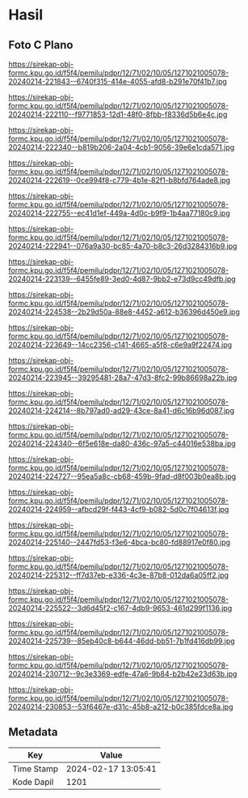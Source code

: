 # Hasil

## Foto C Plano

https://sirekap-obj-formc.kpu.go.id/f5f4/pemilu/pdpr/12/71/02/10/05/1271021005078-20240214-221843--6740f315-414e-4055-afd8-b291e70f41b7.jpg

https://sirekap-obj-formc.kpu.go.id/f5f4/pemilu/pdpr/12/71/02/10/05/1271021005078-20240214-222110--f9771853-12d1-48f0-8fbb-f8336d5b6e4c.jpg

https://sirekap-obj-formc.kpu.go.id/f5f4/pemilu/pdpr/12/71/02/10/05/1271021005078-20240214-222340--b819b206-2a04-4cb1-9056-39e6e1cda571.jpg

https://sirekap-obj-formc.kpu.go.id/f5f4/pemilu/pdpr/12/71/02/10/05/1271021005078-20240214-222619--0ce994f8-c779-4b1e-82f1-b8bfd764ade8.jpg

https://sirekap-obj-formc.kpu.go.id/f5f4/pemilu/pdpr/12/71/02/10/05/1271021005078-20240214-222755--ec41d1ef-449a-4d0c-b9f9-1b4aa77180c9.jpg

https://sirekap-obj-formc.kpu.go.id/f5f4/pemilu/pdpr/12/71/02/10/05/1271021005078-20240214-222941--076a9a30-bc85-4a70-b8c3-26d3284316b9.jpg

https://sirekap-obj-formc.kpu.go.id/f5f4/pemilu/pdpr/12/71/02/10/05/1271021005078-20240214-223139--6455fe89-3ed0-4d87-9bb2-e73d9cc49dfb.jpg

https://sirekap-obj-formc.kpu.go.id/f5f4/pemilu/pdpr/12/71/02/10/05/1271021005078-20240214-224538--2b29d50a-88e8-4452-a612-b36396d450e9.jpg

https://sirekap-obj-formc.kpu.go.id/f5f4/pemilu/pdpr/12/71/02/10/05/1271021005078-20240214-223649--14cc2356-c141-4665-a5f8-c6e9a9f22474.jpg

https://sirekap-obj-formc.kpu.go.id/f5f4/pemilu/pdpr/12/71/02/10/05/1271021005078-20240214-223945--39295481-28a7-47d3-8fc2-99b86698a22b.jpg

https://sirekap-obj-formc.kpu.go.id/f5f4/pemilu/pdpr/12/71/02/10/05/1271021005078-20240214-224214--8b797ad0-ad29-43ce-8a41-d6c16b96d087.jpg

https://sirekap-obj-formc.kpu.go.id/f5f4/pemilu/pdpr/12/71/02/10/05/1271021005078-20240214-224340--6f5e618e-da80-436c-97a5-c44016e538ba.jpg

https://sirekap-obj-formc.kpu.go.id/f5f4/pemilu/pdpr/12/71/02/10/05/1271021005078-20240214-224727--95ea5a8c-cb68-459b-9fad-d8f003b0ea8b.jpg

https://sirekap-obj-formc.kpu.go.id/f5f4/pemilu/pdpr/12/71/02/10/05/1271021005078-20240214-224959--afbcd29f-f443-4cf9-b082-5d0c7f04613f.jpg

https://sirekap-obj-formc.kpu.go.id/f5f4/pemilu/pdpr/12/71/02/10/05/1271021005078-20240214-225140--2447fd53-f3e6-4bca-bc80-fd88917e0f80.jpg

https://sirekap-obj-formc.kpu.go.id/f5f4/pemilu/pdpr/12/71/02/10/05/1271021005078-20240214-225312--ff7d37eb-e336-4c3e-87b8-012da6a05ff2.jpg

https://sirekap-obj-formc.kpu.go.id/f5f4/pemilu/pdpr/12/71/02/10/05/1271021005078-20240214-225522--3d6d45f2-c167-4db9-9653-461d299f1136.jpg

https://sirekap-obj-formc.kpu.go.id/f5f4/pemilu/pdpr/12/71/02/10/05/1271021005078-20240214-225739--85eb40c8-b644-46dd-bb51-7b1fd416db99.jpg

https://sirekap-obj-formc.kpu.go.id/f5f4/pemilu/pdpr/12/71/02/10/05/1271021005078-20240214-230712--9c3e3369-edfe-47a6-9b84-b2b42e23d63b.jpg

https://sirekap-obj-formc.kpu.go.id/f5f4/pemilu/pdpr/12/71/02/10/05/1271021005078-20240214-230853--53f6467e-d31c-45b8-a212-b0c385fdce8a.jpg


## Metadata

| Key        | Value               |
| ---------- | ------------------- |
| Time Stamp | 2024-02-17 13:05:41 |
| Kode Dapil | 1201                |



